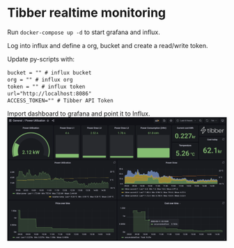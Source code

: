 # Tibber realtime monitoring

Run `docker-compose up -d` to start grafana and influx.

Log into influx and define a org, bucket and create a read/write token.

Update py-scripts with:

```
bucket = "" # influx bucket
org = "" # influx org
token = "" # influx token
url="http://localhost:8086"
ACCESS_TOKEN="" # Tibber API Token
```

Import dashboard to grafana and point it to Influx.
![Tibber Dashboard](tibber_dashboard.png)
